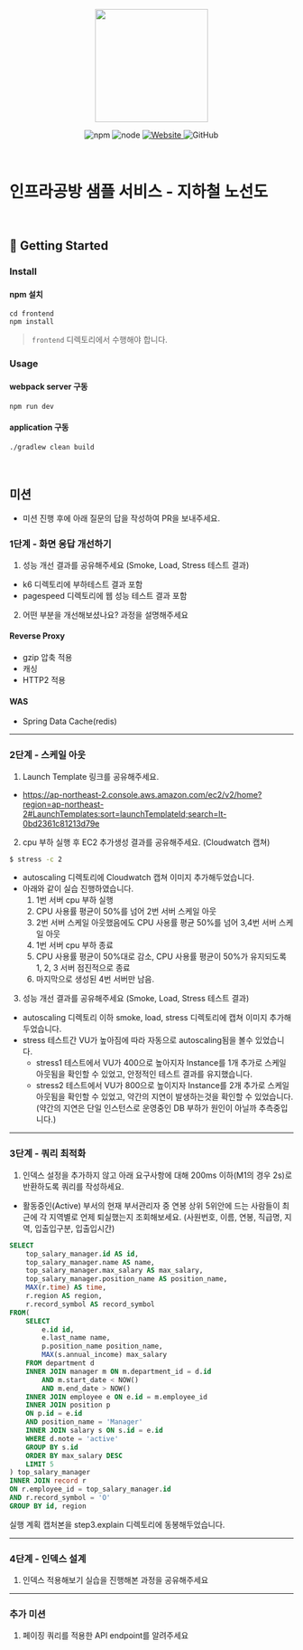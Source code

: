 <p align="center">
    <img width="200px;" src="https://raw.githubusercontent.com/woowacourse/atdd-subway-admin-frontend/master/images/main_logo.png"/>
</p>
<p align="center">
  <img alt="npm" src="https://img.shields.io/badge/npm-%3E%3D%205.5.0-blue">
  <img alt="node" src="https://img.shields.io/badge/node-%3E%3D%209.3.0-blue">
  <a href="https://edu.nextstep.camp/c/R89PYi5H" alt="nextstep atdd">
    <img alt="Website" src="https://img.shields.io/website?url=https%3A%2F%2Fedu.nextstep.camp%2Fc%2FR89PYi5H">
  </a>
  <img alt="GitHub" src="https://img.shields.io/github/license/next-step/atdd-subway-service">
</p>

<br>

# 인프라공방 샘플 서비스 - 지하철 노선도

<br>

## 🚀 Getting Started

### Install
#### npm 설치
```
cd frontend
npm install
```
> `frontend` 디렉토리에서 수행해야 합니다.

### Usage
#### webpack server 구동
```
npm run dev
```
#### application 구동
```
./gradlew clean build
```
<br>

## 미션

* 미션 진행 후에 아래 질문의 답을 작성하여 PR을 보내주세요.


### 1단계 - 화면 응답 개선하기
1. 성능 개선 결과를 공유해주세요 (Smoke, Load, Stress 테스트 결과)
  - k6 디렉토리에 부하테스트 결과 포함
  - pagespeed 디렉토리에 웹 성능 테스트 결과 포함

2. 어떤 부분을 개선해보셨나요? 과정을 설명해주세요
  #### Reverse Proxy
   - gzip 압축 적용
   - 캐싱
   - HTTP2 적용
  #### WAS
   - Spring Data Cache(redis)

---

### 2단계 - 스케일 아웃

1. Launch Template 링크를 공유해주세요.
- https://ap-northeast-2.console.aws.amazon.com/ec2/v2/home?region=ap-northeast-2#LaunchTemplates:sort=launchTemplateId;search=lt-0bd2361c81213d79e
2. cpu 부하 실행 후 EC2 추가생성 결과를 공유해주세요. (Cloudwatch 캡쳐)

```sh
$ stress -c 2
```
- autoscaling 디렉토리에 Cloudwatch 캡쳐 이미지 추가해두었습니다.
- 아래와 같이 실습 진행하였습니다.
  1. 1번 서버 cpu 부하 실행
  2. CPU 사용률 평균이 50%를 넘어 2번 서버 스케일 아웃
  3. 2번 서버 스케일 아웃했음에도 CPU 사용률 평균 50%를 넘어 3,4번 서버 스케일 아웃
  4. 1번 서버 cpu 부하 종료
  5. CPU 사용률 평균이 50%대로 감소, CPU 사용률 평균이 50%가 유지되도록 1, 2, 3 서버 점진적으로 종료
  6. 마지막으로 생성된 4번 서버만 남음.

3. 성능 개선 결과를 공유해주세요 (Smoke, Load, Stress 테스트 결과)
- autoscaling 디렉토리 이하 smoke, load, stress 디렉토리에 캡쳐 이미지 추가해두었습니다.
- stress 테스트간 VU가 높아짐에 따라 자동으로 autoscaling됨을 볼수 있었습니다.
  - stress1 테스트에서 VU가 400으로 높아지자 Instance를 1개 추가로 스케일 아웃됨을 확인할 수 있었고, 안정적인 테스트 결과를 유지했습니다.
  - stress2 테스트에서 VU가 800으로 높이지자 Instance를 2개 추가로 스케일 아웃됨을 확인할 수 있었고, 약간의 지연이 발생하는것을 확인할 수 있었습니다.(약간의 지연은 단일 인스턴스로 운영중인 DB 부하가 원인이 아닐까 추측중입니다.)
  
---

### 3단계 - 쿼리 최적화

1. 인덱스 설정을 추가하지 않고 아래 요구사항에 대해 200ms 이하(M1의 경우 2s)로 반환하도록 쿼리를 작성하세요.

- 활동중인(Active) 부서의 현재 부서관리자 중 연봉 상위 5위안에 드는 사람들이 최근에 각 지역별로 언제 퇴실했는지 조회해보세요. (사원번호, 이름, 연봉, 직급명, 지역, 입출입구분, 입출입시간)

```sql
SELECT 
	top_salary_manager.id AS id,
	top_salary_manager.name AS name,
	top_salary_manager.max_salary AS max_salary,
	top_salary_manager.position_name AS position_name,
	MAX(r.time) AS time,
	r.region AS region,
	r.record_symbol AS record_symbol
FROM(
	SELECT 
		e.id id, 
		e.last_name name,
		p.position_name position_name,
		MAX(s.annual_income) max_salary
	FROM department d
	INNER JOIN manager m ON m.department_id = d.id
		AND m.start_date < NOW()
		AND m.end_date > NOW()
	INNER JOIN employee e ON e.id = m.employee_id
	INNER JOIN position p
	ON p.id = e.id
	AND position_name = 'Manager'
	INNER JOIN salary s ON s.id = e.id
	WHERE d.note = 'active'
	GROUP BY s.id
	ORDER BY max_salary DESC
	LIMIT 5
) top_salary_manager
INNER JOIN record r
ON r.employee_id = top_salary_manager.id
AND r.record_symbol = 'O'
GROUP BY id, region
```

실행 계획 캡처본을 step3.explain 디렉토리에 동봉해두었습니다.


---

### 4단계 - 인덱스 설계

1. 인덱스 적용해보기 실습을 진행해본 과정을 공유해주세요

---

### 추가 미션

1. 페이징 쿼리를 적용한 API endpoint를 알려주세요
